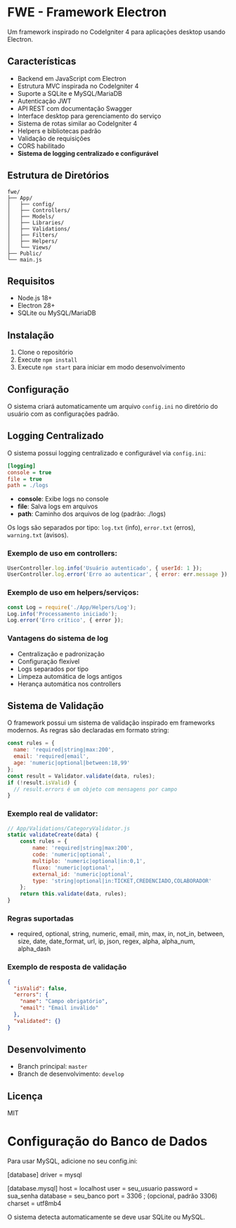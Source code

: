 # FWE - Framework Electron

Um framework inspirado no CodeIgniter 4 para aplicações desktop usando Electron.

## Características

- Backend em JavaScript com Electron
- Estrutura MVC inspirada no CodeIgniter 4
- Suporte a SQLite e MySQL/MariaDB
- Autenticação JWT
- API REST com documentação Swagger
- Interface desktop para gerenciamento do serviço
- Sistema de rotas similar ao CodeIgniter 4
- Helpers e bibliotecas padrão
- Validação de requisições
- CORS habilitado
- **Sistema de logging centralizado e configurável**

## Estrutura de Diretórios

```
fwe/
├── App/
│   ├── config/
│   ├── Controllers/
│   ├── Models/
│   ├── Libraries/
│   ├── Validations/
│   ├── Filters/
│   ├── Helpers/
│   └── Views/
├── Public/
└── main.js
```

## Requisitos

- Node.js 18+
- Electron 28+
- SQLite ou MySQL/MariaDB

## Instalação

1. Clone o repositório
2. Execute `npm install`
3. Execute `npm start` para iniciar em modo desenvolvimento

## Configuração

O sistema criará automaticamente um arquivo `config.ini` no diretório do usuário com as configurações padrão.

## Logging Centralizado

O sistema possui logging centralizado e configurável via `config.ini`:

```ini
[logging]
console = true
file = true
path = ./logs
```
- **console**: Exibe logs no console
- **file**: Salva logs em arquivos
- **path**: Caminho dos arquivos de log (padrão: ./logs)

Os logs são separados por tipo: `log.txt` (info), `error.txt` (erros), `warning.txt` (avisos).

### Exemplo de uso em controllers:
```js
UserController.log.info('Usuário autenticado', { userId: 1 });
UserController.log.error('Erro ao autenticar', { error: err.message });
```

### Exemplo de uso em helpers/serviços:
```js
const Log = require('./App/Helpers/Log');
Log.info('Processamento iniciado');
Log.error('Erro crítico', { error });
```

### Vantagens do sistema de log
- Centralização e padronização
- Configuração flexível
- Logs separados por tipo
- Limpeza automática de logs antigos
- Herança automática nos controllers

## Sistema de Validação

O framework possui um sistema de validação inspirado em frameworks modernos. As regras são declaradas em formato string:

```js
const rules = {
  name: 'required|string|max:200',
  email: 'required|email',
  age: 'numeric|optional|between:18,99'
};
const result = Validator.validate(data, rules);
if (!result.isValid) {
  // result.errors é um objeto com mensagens por campo
}
```

### Exemplo real de validator:
```js
// App/Validations/CategoryValidator.js
static validateCreate(data) {
    const rules = {
        name: 'required|string|max:200',
        code: 'numeric|optional',
        multiplo: 'numeric|optional|in:0,1',
        fluxo: 'numeric|optional',
        external_id: 'numeric|optional',
        type: 'string|optional|in:TICKET,CREDENCIADO,COLABORADOR'
    };
    return this.validate(data, rules);
}
```

### Regras suportadas
- required, optional, string, numeric, email, min, max, in, not_in, between, size, date, date_format, url, ip, json, regex, alpha, alpha_num, alpha_dash

### Exemplo de resposta de validação
```json
{
  "isValid": false,
  "errors": {
    "name": "Campo obrigatório",
    "email": "Email inválido"
  },
  "validated": {}
}
```

## Desenvolvimento

- Branch principal: `master`
- Branch de desenvolvimento: `develop`

## Licença

MIT 

# Configuração do Banco de Dados

Para usar MySQL, adicione no seu config.ini:

[database]
driver = mysql

[database.mysql]
host = localhost
user = seu_usuario
password = sua_senha
database = seu_banco
port = 3306 ; (opcional, padrão 3306)
charset = utf8mb4

O sistema detecta automaticamente se deve usar SQLite ou MySQL. 